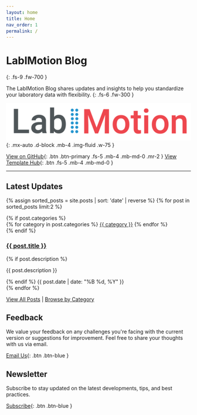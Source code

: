 ```yaml
---
layout: home
title: Home
nav_order: 1
permalink: /
---
```


# LabIMotion Blog
{: .fs-9 .fw-700 }

The LabIMotion Blog shares updates and insights to help you standardize your laboratory data with flexibility.
{: .fs-6 .fw-300 }

![LabIMotion Blog](assets/images/labimotion_logo.png){: .mx-auto .d-block .mb-4 .img-fluid .w-75 }

[View on GitHub](https://github.com/LabIMotion/labimotion){: .btn .btn-primary .fs-5 .mb-4 .mb-md-0 .mr-2 }
[View Template Hub](https://www.chemotion-repository.net/home/genericHub){: .btn .fs-5 .mb-4 .mb-md-0 }

---

## Latest Updates

{% assign sorted_posts = site.posts | sort: 'date' | reverse %}
{% for post in sorted_posts limit:2 %}
  <article class="post-preview mb-6">
    {% if post.categories %}
    <div class="post-categories mt-6">
      {% for category in post.categories %}
        <a href="./blog/categories#{{ category | slugify }}" class="category-tag">{{ category }}</a>
      {% endfor %}
    </div>
    {% endif %}
    <h3>
      <a href="{{ post.url | relative_url }}">{{ post.title }}</a>
    </h3>
    {% if post.description %}
      <p class="mb-1">{{ post.description }}</p>
    {% endif %}
    <time datetime="{{ post.date | date_to_xmlschema }}" class="fs-3 fw-500">{{ post.date | date: "%B %d, %Y" }}</time>
  </article>
{% endfor %}

[View All Posts](./blog/archive) | [Browse by Category](./blog/categories)

## Feedback

We value your feedback on any challenges you're facing with the current version or suggestions for improvement. Feel free to share your thoughts with us via email.

[<i class="bi bi-envelope-at"></i> Email Us](mailto:chemotion-labimotion@lists.kit.edu){: .btn .btn-blue }

## Newsletter

Subscribe to stay updated on the latest developments, tips, and best practices.

[<i class="bi bi-newspaper"></i> Subscribe](https://www.lists.kit.edu/sympa/subscribe/labimotion-users){: .btn .btn-blue }
